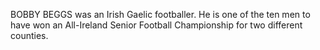 BOBBY BEGGS was an Irish Gaelic footballer. He is one of the ten men to have won an All-Ireland Senior Football Championship for two different counties.
